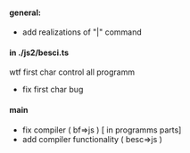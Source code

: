 #### general:

- add realizations of "|" command

#### in ./js2/besci.ts

wtf first char control all programm

- fix first char bug

#### main

- fix compiler ( bf=>js ) [ in programms parts]
- add compiler functionality ( besc=>js )
